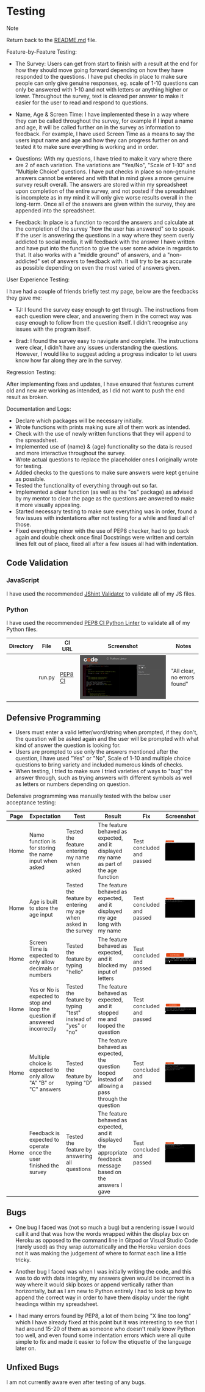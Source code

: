 # Testing

> [!NOTE]  
> Return back to the [README.md](README.md) file.

Feature-by-Feature Testing:

- The Survey: Users can get from start to finish with a result at the end for how they should move going forward depending on how they have responded to the questions. I have put checks in place to make sure people can only give genuine responses, eg. scale of 1-10 questions can only be answered with 1-10 and not with letters or anything higher or lower. Throughout the survey, text is cleared per answer to make it easier for the user to read and respond to questions.

- Name, Age & Screen Time: I have implemented these in a way where they can be called throughout the survey, for example if I input a name and age, it will be called further on in the survey as information to feedback. For example, I have used Screen Time as a means to say the users input name and age and how they can progress further on and tested it to make sure everything is working and in order.

- Questions: With my questions, I have tried to make it vary where there are 2 of each variation. The variations are "Yes/No", "Scale of 1-10" and "Multiple Choice" questions. I have put checks in place so non-genuine answers cannot be entered and with that in mind gives a more genuine survey result overall. The answers are stored within my spreadsheet upon completion of the entire survey, and not posted if the spreadsheet is incomplete as in my mind it will only give worse results overall in the long-term. Once all of the answers are given within the survey, they are appended into the spreadsheet.

- Feedback: In place is a function to record the answers and calculate at the completion of the survey "how the user has answered" so to speak. If the user is answering the questions in a way where they seem overly addicted to social media, it will feedback with the answer I have written and have put into the function to give the user some advice in regards to that. It also works with a "middle ground" of answers, and a "non-addicted" set of answers to feedback with. It will try to be as accurate as possible depending on even the most varied of answers given.

User Experience Testing:

I have had a couple of friends briefly test my page, below are the feedbacks they gave me:

- TJ: I found the survey easy enough to get through. The instructions from each question were clear, and answering them in the correct way was easy enough to follow from the question itself. I didn't recognise any issues with the program itself.

- Brad: I found the survey easy to navigate and complete. The instructions were clear, I didn't have any issues understanding the questions. However, I would like to suggest adding a progress indicator to let users know how far along they are in the survey.

Regression Testing:

After implementing fixes and updates, I have ensured that features current old and new are working as intended, as I did not want to push the end result as broken.

Documentation and Logs:

- Declare which packages will be necessary initially.
- Wrote functions with prints making sure all of them work as intended.
- Check with the use of newly written functions that they will append to the spreadsheet.
- Implemented use of {name} & {age} functionality so the data is reused and more interactive throughout the survey.
- Wrote actual questions to replace the placeholder ones I originally wrote for testing.
- Added checks to the questions to make sure answers were kept genuine as possible.
- Tested the functionality of everything through out so far.
- Implemented a clear function (as well as the "os" package) as advised by my mentor to clear the page as the questions are answered to make it more visually appealing.
- Started necessary testing to make sure everything was in order, found a few issues with indentations after not testing for a while and fixed all of those. 
- Fixed everything minor with the use of PEP8 checker, had to go back again and double check once final Docstrings were written and certain lines felt out of place, fixed all after a few issues all had with indentation.


## Code Validation


### JavaScript

I have used the recommended [JShint Validator](https://jshint.com) to validate all of my JS files.


### Python

I have used the recommended [PEP8 CI Python Linter](https://pep8ci.herokuapp.com) to validate all of my Python files.

| Directory | File | CI URL | Screenshot | Notes |
| --- | --- | --- | --- | --- |
|  | run.py | [PEP8 CI](https://pep8ci.herokuapp.com/https://raw.githubusercontent.com/conor-timmis/Social-Insights/main/run.py) | ![screenshot](documentation/validation/pep8check.png) | "All clear, no errors found" |


## Defensive Programming


- Users must enter a valid letter/word/string when prompted, if they don't, the question will be asked again and the user will be prompted with what kind of answer the question is looking for.
- Users are prompted to use only the answers mentioned after the question, I have used "Yes" or "No", Scale of 1-10 and multiple choice questions to bring variety and included numerous kinds of checks.
- When testing, I tried to make sure I tried varieties of ways to "bug" the answer through, such as trying answers with different symbols as well as letters or numbers depending on question.

Defensive programming was manually tested with the below user acceptance testing:

| Page | Expectation | Test | Result | Fix | Screenshot |
| --- | --- | --- | --- | --- | --- |
| Home | Name function is for storing the name input when asked | Tested the feature entering my name when asked | The feature behaved as expected, and it displayed my name as part of the age function | Test concluded and passed | ![screenshot](documentation/features/namefunc.png) |
| Home | Age is built to store the age input | Tested the feature by entering my age when asked in the survey | The feature behaved as expected, and it displayed my age long with my name | Test concluded and passed | ![screenshot](documentation/features/agefunc.png) |
| Home | Screen Time is expected to only allow decimals or numbers | Tested the feature by typing "hello" | The feature behaved as expected, and it blocked my input of letters | Test concluded and passed | ![screenshot](documentation/features/screentime2.png) |
| Home | Yes or No is expected to stop and loop the question if answered incorrectly | Tested the feature by typing "test" instead of "yes" or "no" | The feature behaved as expected, and it stopped me and looped the question | Test concluded and passed | ![screenshot](documentation/features/yesorno.png) |
| Home | Multiple choice is expected to only allow "A" "B" or "C" answers | Tested the feature by typing "D" | The feature behaved as expected, the question looped instead of allowing a pass through the question | Test concluded and passed | ![screenshot](documentation/features/abcd.png) |
| Home | Feedback is expected to operate once the user finished the survey | Tested the feature by answering all questions | The feature behaved as expected, and it displayed the appropriate feedback message based on the answers I gave | Test concluded and passed | ![screenshot](documentation/features/feedbacktesting.png) |


## Bugs

- One bug I faced was (not so much a bug) but a rendering issue I would call it and that was how the words wrapped within the display box on Heroku as opposed to the command line in Gitpod or Visual Studio Code (rarely used) as they wrap automatically and the Heroku version does not it was making the judgement of where to format each line a little tricky.

- Another bug I faced was when I was initially writing the code, and this was to do with data integrity, my answers given would be incorrect in a way where it would skip boxes or append vertically rather than horizontally, but as I am new to Python entirely I had to look up how to append the correct way in order to have them display under the right headings within my spreadsheet. 

- I had many errors found by PEP8, a lot of them being "X line too long" which I have already fixed at this point but it was interesting to see that I had around 15-20 of them as someone who doesn't really know Python too well, and even found some indentation errors which were all quite simple to fix and made it easier to follow the etiquette of the language later on.

## Unfixed Bugs

I am not currently aware even after testing of any bugs.
